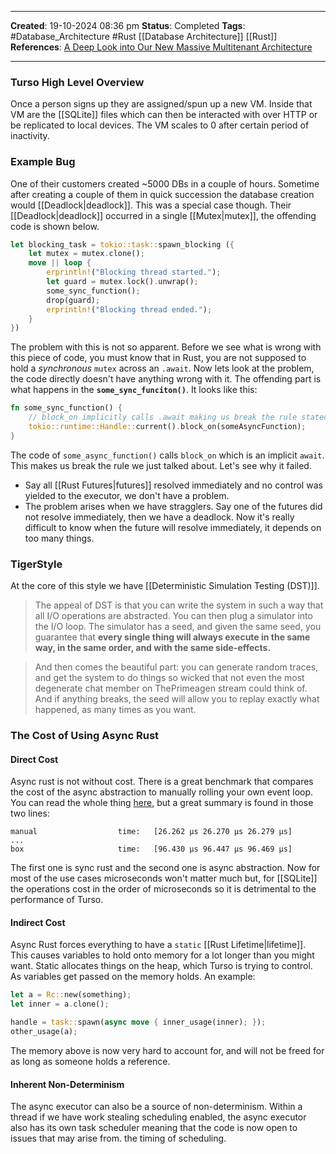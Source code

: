 _____
**Created**: 19-10-2024 08:36 pm
**Status**: Completed
**Tags**: #Database_Architecture #Rust [[Database Architecture]] [[Rust]]
**References**: [A Deep Look into Our New Massive Multitenant Architecture](https://turso.tech/blog/a-deep-look-into-our-new-massive-multitenant-architecture)
______

### Turso High Level Overview
Once a person signs up they are assigned/spun up a new VM. Inside that VM are the [[SQLite]] files which can then be interacted with over HTTP or be replicated to local devices.
The VM scales to 0 after certain period of inactivity.


### Example Bug
One of their customers created ~5000 DBs in a couple of hours. Sometime after creating a couple of them in quick succession the database creation would [[Deadlock|deadlock]]. 
This was a special case though. Their [[Deadlock|deadlock]] occurred in a single [[Mutex|mutex]], the offending code is shown below.

```rust
let blocking_task = tokio::task::spawn_blocking ({
	let mutex = mutex.clone();
	move || loop {
		erprintln!("Blocking thread started.");
		let guard = mutex.lock().unwrap();
		some_sync_function();
		drop(guard);
		erprintln!("Blocking thread ended.");
	}
})
```

The problem with this is not so apparent. Before we see what is wrong with this piece of code, you must know that in Rust, you are not supposed to hold a *synchronous* `mutex` across an `.await`.
Now lets look at the problem, the code directly doesn't have anything wrong with it. The offending part is what happens in the **`some_sync_funciton()`**. It looks like this:
```rust
fn some_sync_function() {
	// block_on implicitly calls .await making us break the rule stated above.
	tokio::runtime::Handle::current().block_on(someAsyncFunction);
}
```

The code of `some_async_function()` calls `block_on` which is an implicit `await`. This makes us break the rule we just talked about.
Let's see why it failed.
- Say all [[Rust Futures|futures]] resolved immediately and no control was yielded to the executor, we don't have a problem.
- The problem arises when we have stragglers. Say one of the futures did not resolve immediately, then we have a deadlock. Now it's really difficult to know when the future will resolve immediately, it depends on too many things.


### TigerStyle
At the core of this style we have [[Deterministic Simulation Testing (DST)]]. 

>The appeal of DST is that you can write the system in such a way that all I/O operations are abstracted. You can then plug a simulator into the I/O loop. The simulator has a seed, and given the same seed, you guarantee that **every single thing will always execute in the same way, in the same order, and with the same side-effects.**

>And then comes the beautiful part: you can generate random traces, and get the system to do things so wicked that not even the most degenerate chat member on ThePrimeagen stream could think of. And if anything breaks, the seed will allow you to replay exactly what happened, as many times as you want.

### The Cost of Using Async Rust
#### Direct Cost
Async rust is not without cost. There is a great benchmark that compares the cost of the async abstraction to manually rolling your own event loop. You can read the whole thing [here](https://github.com/jkarneges/rust-async-bench), but a great summary is found in those two lines:
```
manual                  time:   [26.262 µs 26.270 µs 26.279 µs]
...
box                     time:   [96.430 µs 96.447 µs 96.469 µs]
```

The first one is sync rust and the second one is async abstraction. Now for most of the use cases microseconds won't matter much but, for [[SQLite]] the operations cost in the order of microseconds so it is detrimental to the performance of Turso.

#### Indirect Cost
Async Rust forces everything to have a `static` [[Rust Lifetime|lifetime]]. This causes variables to hold onto memory for a lot longer than you might want. 
Static allocates things on the heap, which Turso is trying to control. As variables get passed on the memory holds. An example:
```rust
let a = Rc::new(something);
let inner = a.clone();

handle = task::spawn(async move { inner_usage(inner); });
other_usage(a);
```
The memory above is now very hard to account for, and will not be freed for as long as someone holds a reference.


#### Inherent Non-Determinism
The async executor can also be a source of non-determinism. 
Within a thread if we have work stealing scheduling enabled, the async executor also has its own task scheduler meaning that the code is now open to issues that may arise from. the timing of scheduling.